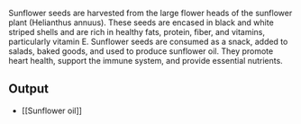 Sunflower seeds are harvested from the large flower heads of the sunflower plant (Helianthus annuus). These seeds are encased in black and white striped shells and are rich in healthy fats, protein, fiber, and vitamins, particularly vitamin E. Sunflower seeds are consumed as a snack, added to salads, baked goods, and used to produce sunflower oil. They promote heart health, support the immune system, and provide essential nutrients.

## Output
- [[Sunflower oil]]